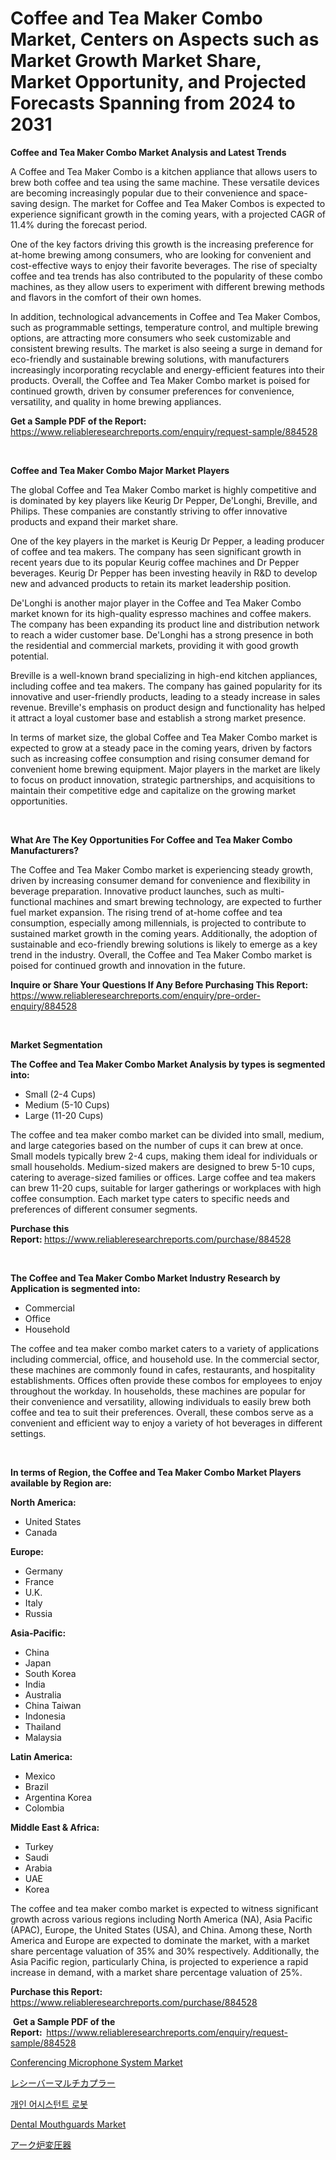 <p><h1>Coffee and Tea Maker Combo Market, Centers on Aspects such as Market Growth Market Share, Market Opportunity, and Projected Forecasts Spanning from 2024 to 2031</h1></p><p><strong>Coffee and Tea Maker Combo Market Analysis and Latest Trends</strong></p>
<p><p>A Coffee and Tea Maker Combo is a kitchen appliance that allows users to brew both coffee and tea using the same machine. These versatile devices are becoming increasingly popular due to their convenience and space-saving design. The market for Coffee and Tea Maker Combos is expected to experience significant growth in the coming years, with a projected CAGR of 11.4% during the forecast period.</p><p>One of the key factors driving this growth is the increasing preference for at-home brewing among consumers, who are looking for convenient and cost-effective ways to enjoy their favorite beverages. The rise of specialty coffee and tea trends has also contributed to the popularity of these combo machines, as they allow users to experiment with different brewing methods and flavors in the comfort of their own homes.</p><p>In addition, technological advancements in Coffee and Tea Maker Combos, such as programmable settings, temperature control, and multiple brewing options, are attracting more consumers who seek customizable and consistent brewing results. The market is also seeing a surge in demand for eco-friendly and sustainable brewing solutions, with manufacturers increasingly incorporating recyclable and energy-efficient features into their products. Overall, the Coffee and Tea Maker Combo market is poised for continued growth, driven by consumer preferences for convenience, versatility, and quality in home brewing appliances.</p></p>
<p><strong>Get a Sample PDF of the Report:&nbsp;</strong> <a href="https://www.reliableresearchreports.com/enquiry/request-sample/884528">https://www.reliableresearchreports.com/enquiry/request-sample/884528</a></p>
<p>&nbsp;</p>
<p><strong>Coffee and Tea Maker Combo Major Market Players</strong></p>
<p><p>The global Coffee and Tea Maker Combo market is highly competitive and is dominated by key players like Keurig Dr Pepper, De'Longhi, Breville, and Philips. These companies are constantly striving to offer innovative products and expand their market share. </p><p>One of the key players in the market is Keurig Dr Pepper, a leading producer of coffee and tea makers. The company has seen significant growth in recent years due to its popular Keurig coffee machines and Dr Pepper beverages. Keurig Dr Pepper has been investing heavily in R&D to develop new and advanced products to retain its market leadership position.</p><p>De'Longhi is another major player in the Coffee and Tea Maker Combo market known for its high-quality espresso machines and coffee makers. The company has been expanding its product line and distribution network to reach a wider customer base. De'Longhi has a strong presence in both the residential and commercial markets, providing it with good growth potential.</p><p>Breville is a well-known brand specializing in high-end kitchen appliances, including coffee and tea makers. The company has gained popularity for its innovative and user-friendly products, leading to a steady increase in sales revenue. Breville's emphasis on product design and functionality has helped it attract a loyal customer base and establish a strong market presence.</p><p>In terms of market size, the global Coffee and Tea Maker Combo market is expected to grow at a steady pace in the coming years, driven by factors such as increasing coffee consumption and rising consumer demand for convenient home brewing equipment. Major players in the market are likely to focus on product innovation, strategic partnerships, and acquisitions to maintain their competitive edge and capitalize on the growing market opportunities.</p></p>
<p>&nbsp;</p>
<p><strong>What Are The Key Opportunities For Coffee and Tea Maker Combo Manufacturers?</strong></p>
<p><p>The Coffee and Tea Maker Combo market is experiencing steady growth, driven by increasing consumer demand for convenience and flexibility in beverage preparation. Innovative product launches, such as multi-functional machines and smart brewing technology, are expected to further fuel market expansion. The rising trend of at-home coffee and tea consumption, especially among millennials, is projected to contribute to sustained market growth in the coming years. Additionally, the adoption of sustainable and eco-friendly brewing solutions is likely to emerge as a key trend in the industry. Overall, the Coffee and Tea Maker Combo market is poised for continued growth and innovation in the future.</p></p>
<p><strong>Inquire or Share Your Questions If Any Before Purchasing This Report:</strong> <a href="https://www.reliableresearchreports.com/enquiry/pre-order-enquiry/884528">https://www.reliableresearchreports.com/enquiry/pre-order-enquiry/884528</a></p>
<p>&nbsp;</p>
<p><strong>Market Segmentation</strong></p>
<p><strong>The Coffee and Tea Maker Combo Market Analysis by types is segmented into:</strong></p>
<p><ul><li>Small (2-4 Cups)</li><li>Medium (5-10 Cups)</li><li>Large (11-20 Cups)</li></ul></p>
<p><p>The coffee and tea maker combo market can be divided into small, medium, and large categories based on the number of cups it can brew at once. Small models typically brew 2-4 cups, making them ideal for individuals or small households. Medium-sized makers are designed to brew 5-10 cups, catering to average-sized families or offices. Large coffee and tea makers can brew 11-20 cups, suitable for larger gatherings or workplaces with high coffee consumption. Each market type caters to specific needs and preferences of different consumer segments.</p></p>
<p><strong>Purchase this Report:&nbsp;</strong><a href="https://www.reliableresearchreports.com/purchase/884528">https://www.reliableresearchreports.com/purchase/884528</a></p>
<p>&nbsp;</p>
<p><strong>The Coffee and Tea Maker Combo Market Industry Research by Application is segmented into:</strong></p>
<p><ul><li>Commercial</li><li>Office</li><li>Household</li></ul></p>
<p><p>The coffee and tea maker combo market caters to a variety of applications including commercial, office, and household use. In the commercial sector, these machines are commonly found in cafes, restaurants, and hospitality establishments. Offices often provide these combos for employees to enjoy throughout the workday. In households, these machines are popular for their convenience and versatility, allowing individuals to easily brew both coffee and tea to suit their preferences. Overall, these combos serve as a convenient and efficient way to enjoy a variety of hot beverages in different settings.</p></p>
<p>&nbsp;</p>
<p><strong>In terms of Region, the Coffee and Tea Maker Combo Market Players available by Region are:</strong></p>
<p>
    <p> <strong> North America: </strong>
        <ul>
            <li>United States</li>
            <li>Canada</li>
        </ul>
        </p> 
    <p> <strong> Europe: </strong>
        <ul>
            <li>Germany</li>
            <li>France</li>
            <li>U.K.</li>
            <li>Italy</li>
            <li>Russia</li>
        </ul>
        </p> 
    <p> <strong> Asia-Pacific: </strong>
        <ul>
            <li>China</li>
            <li>Japan</li>
            <li>South Korea</li>
            <li>India</li>
            <li>Australia</li>
            <li>China Taiwan</li>
            <li>Indonesia</li>
            <li>Thailand</li>
            <li>Malaysia</li>
        </ul>
        </p> 
    <p> <strong> Latin America: </strong>
        <ul>
            <li>Mexico</li>
            <li>Brazil</li>
            <li>Argentina Korea</li>
            <li>Colombia</li>
        </ul>
        </p> 
    <p> <strong> Middle East & Africa: </strong>
        <ul>
            <li>Turkey</li>
            <li>Saudi</li>
            <li>Arabia</li>
            <li>UAE</li>
            <li>Korea</li>
        </ul>
    </p>
    </p>
<p><p>The coffee and tea maker combo market is expected to witness significant growth across various regions including North America (NA), Asia Pacific (APAC), Europe, the United States (USA), and China. Among these, North America and Europe are expected to dominate the market, with a market share percentage valuation of 35% and 30% respectively. Additionally, the Asia Pacific region, particularly China, is projected to experience a rapid increase in demand, with a market share percentage valuation of 25%.</p></p>
<p><strong>Purchase this Report: </strong><a href="https://www.reliableresearchreports.com/purchase/884528">https://www.reliableresearchreports.com/purchase/884528</a></p>
<p>&nbsp;<strong>Get a Sample PDF of the Report:&nbsp;&nbsp;</strong><a href="https://www.reliableresearchreports.com/enquiry/request-sample/884528">https://www.reliableresearchreports.com/enquiry/request-sample/884528</a></p>
<p><strong></strong></p>
<p><p><a href="https://github.com/johnbach50/Market-Research-Report-List-2/blob/main/conferencing-microphone-system-market.md">Conferencing Microphone System Market</a></p><p><a href="https://medium.com/@lillianamurazik2023/%E3%83%AC%E3%82%B7%E3%83%BC%E3%83%90%E3%83%BC%E3%83%9E%E3%83%AB%E3%83%81%E3%82%AB%E3%83%97%E3%83%A9%E3%83%BC%E3%81%AE%E5%B8%82%E5%A0%B4%E8%A6%8F%E6%A8%A1%E3%81%A8%E5%B8%82%E5%A0%B4%E5%8B%95%E5%90%91-%E5%AE%8C%E5%85%A8%E3%81%AA%E6%A5%AD%E7%95%8C%E6%A6%82%E8%A6%81-2024%E5%B9%B4%E3%81%8B%E3%82%892031%E5%B9%B4%E3%81%BE%E3%81%A7-9c3fe24b94ed">レシーバーマルチカプラー</a></p><p><a href="https://medium.com/@waynewood21/2024-2031%EB%85%84%EA%B9%8C%EC%A7%80-%EC%98%88%EC%83%81%EB%90%98%EB%8A%94-%EA%B0%9C%EC%9D%B8-%EB%B9%84%EC%84%9C-%EB%A1%9C%EB%B4%87-%EC%8B%9C%EC%9E%A5-%EB%8F%99%ED%96%A5-%EB%B0%8F-%EC%8B%9C%EC%9E%A5-%EB%B6%84%EC%84%9D-cbf9ea51128c">개인 어시스턴트 로봇</a></p><p><a href="https://github.com/pjcfca/Market-Research-Report-List-1/blob/main/dental-mouthguards-market.md">Dental Mouthguards Market</a></p><p><a href="https://medium.com/@eunawiegad2023/%E3%82%A2%E3%83%BC%E3%82%AF%E7%82%89%E3%83%88%E3%83%A9%E3%83%B3%E3%82%B9%E3%83%95%E3%82%A9%E3%83%BC%E3%83%9E%E3%83%BC%E3%81%AE%E5%B8%82%E5%A0%B4%E3%81%AF-%E3%82%B7%E3%82%A7%E3%82%A2-%E3%82%B5%E3%82%A4%E3%82%BA-%E3%81%8A%E3%82%88%E3%81%B32031%E5%B9%B4%E3%81%BE%E3%81%A7%E3%81%AE%E4%BA%88%E6%B8%AC%E3%81%BE%E3%81%A7%E3%81%AB%E7%84%A6%E7%82%B9%E3%82%92%E5%BD%93%E3%81%A6%E3%81%A6%E3%81%84%E3%81%BE%E3%81%99-61c341e70a27">アーク炉変圧器</a></p></p>
